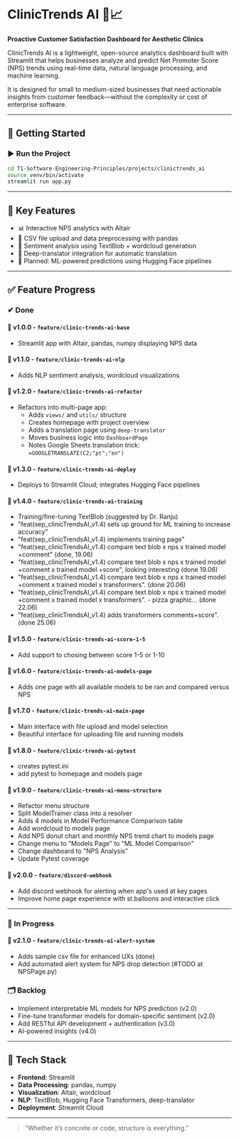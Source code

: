 # ClinicTrends AI 💬📈

**Proactive Customer Satisfaction Dashboard for Aesthetic Clinics**

ClinicTrends AI is a lightweight, open-source analytics dashboard built with Streamlit that helps businesses analyze and predict Net Promoter Score (NPS) trends using real-time data, natural language processing, and machine learning.

It is designed for small to medium-sized businesses that need actionable insights from customer feedback—without the complexity or cost of enterprise software.

---

## 🔧 Getting Started

### ▶️ Run the Project

```bash
cd T1-Software-Engineering-Principles/projects/clinictrends_ai
source venv/bin/activate
streamlit run app.py
```

---

## 🧠 Key Features

- 📊 Interactive NPS analytics with Altair
- 🧾 CSV file upload and data preprocessing with pandas
- 💬 Sentiment analysis using TextBlob + wordcloud generation
- 🔄 Deep-translator integration for automatic translation
- 🤖 Planned: ML-powered predictions using Hugging Face pipelines

---

## ✅ Feature Progress

### ✔ Done
#### 🔹 v1.0.0 - `feature/clinic-trends-ai-base`
- Streamlit app with Altair, pandas, numpy displaying NPS data

#### 🔹 v1.1.0 - `feature/clinic-trends-ai-nlp`
- Adds NLP sentiment analysis, wordcloud visualizations

#### 🔹 v1.2.0 - `feature/clinic-trends-ai-refactor`
- Refactors into multi-page app:
  - Adds `views/` and `utils/` structure
  - Creates homepage with project overview
  - Adds a translation page using `deep-translator`
  - Moves business logic into `DashboardPage`
  - Notes Google Sheets translation trick: `=GOOGLETRANSLATE(C2;"pt";"en")`

#### 🔹 v1.3.0 - `feature/clinic-trends-ai-deploy`
- Deploys to Streamlit Cloud; integrates Hugging Face pipelines

#### 🔹 v1.4.0 - `feature/clinic-trends-ai-training`
- Training/fine-tuning TextBlob (suggested by Dr. Ranju)
- "feat(sep_clinicTrendsAI_v1.4) sets up ground for ML training to increase accuracy"
- "feat(sep_clinicTrendsAI_v1.4) implements training page"
- "feat(sep_clinicTrendsAI_v1.4) compare text blob x nps x trained model +comment" (done, 19.06)
- "feat(sep_clinicTrendsAI_v1.4) compare text blob x nps x trained model +comment x trained model +score", looking interesting (done 19.06)
- "feat(sep_clinicTrendsAI_v1.4) compare text blob x nps x trained model +comment x trained model x transformers". (done 20.06)
- "feat(sep_clinicTrendsAI_v1.4) compare text blob x nps x trained model +comment x trained model x transformers". - pizza graphic... (done 22.06)
- "feat(sep_clinicTrendsAI_v1.4) adds transformers comments+score". (done 25.06)

#### 🔹 v1.5.0 - `feature/clinic-trends-ai-score-1-5`
- Add support to chosing between score 1-5 or 1-10

#### 🔹 v1.6.0 - `feature/clinic-trends-ai-models-page`
- Adds one page with all available models to be ran and compared versus NPS

#### 🔹 v1.7.0 - `feature/clinic-trends-ai-main-page`
- Main interface with file upload and model selection
- Beautiful interface for uploading file and running models

#### 🔹 v1.8.0 - `feature/clinic-trends-ai-pytest`
- creates pytest.ini
- add pytest to homepage and models page

#### 🔹 v1.9.0 - `feature/clinic-trends-ai-menu-structure`
- Refactor menu structure
- Split ModelTrainer class into a resolver
- Adds 4 models in Model Performance Comparison table
- Add wordcloud to models page
- Add NPS donut chart and monthly NPS trend chart to models page
- Change menu to "Models Page" to "ML Model Comparison"
- Change dashboard to "NPS Analysis"
- Update Pytest coverage

#### 🔹 v2.0.0 - `feature/discord-webhook`
- Add discord webhook for alerting when app's used at key pages
- Improve home page experience with st.balloons and interactive click

---

### 🔧 In Progress

#### 🔸 v2.1.0 - `feature/clinic-trends-ai-alert-system`
- Adds sample csv file for enhanced UXs (done)
- Add automated alert system for NPS drop detection (#TODO at NPSPage.py)

### 🗂️ Backlog

- Implement interpretable ML models for NPS prediction (v2.0)
- Fine-tune transformer models for domain-specific sentiment (v2.0)
- Add RESTful API development + authentication (v3.0)
- AI-powered insights (v4.0)

---

## 🧪 Tech Stack

- **Frontend**: Streamlit
- **Data Processing**: pandas, numpy
- **Visualization**: Altair, wordcloud
- **NLP**: TextBlob, Hugging Face Transformers, deep-translator
- **Deployment**: Streamlit Cloud

---

> “Whether it’s concrete or code, structure is everything.”